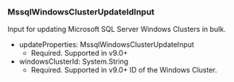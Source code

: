 ### MssqlWindowsClusterUpdateIdInput
Input for updating Microsoft SQL Server Windows Clusters in bulk.

- updateProperties: MssqlWindowsClusterUpdateInput
  - Required. Supported in v9.0+
- windowsClusterId: System.String
  - Required. Supported in v9.0+
ID of the Windows Cluster.
